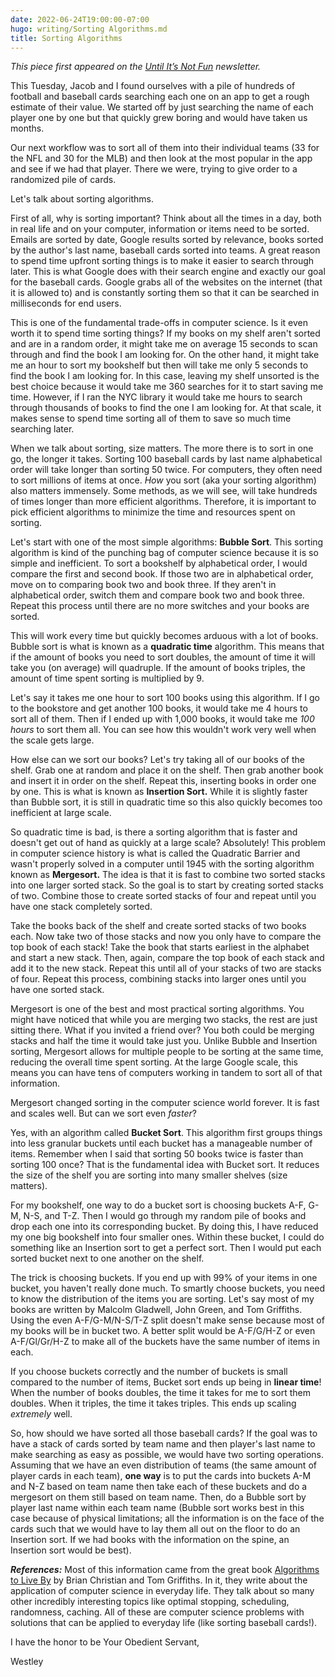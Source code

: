 ```yaml
---
date: 2022-06-24T19:00:00-07:00
hugo: writing/Sorting Algorithms.md
title: Sorting Algorithms
---
```


*This piece first appeared on the [Until It’s Not Fun](https://untilitsnotfun.com/posts/2022-06-24/) newsletter.*

This Tuesday, Jacob and I found ourselves with a pile of hundreds of football and baseball cards searching each one on an app to get a rough estimate of their value. We started off by just searching the name of each player one by one but that quickly grew boring and would have taken us months.

Our next workflow was to sort all of them into their individual teams (33 for the NFL and 30 for the MLB) and then look at the most popular in the app and see if we had that player. There we were, trying to give order to a randomized pile of cards.

Let's talk about sorting algorithms.

First of all, why is sorting important? Think about all the times in a day, both in real life and on your computer, information or items need to be sorted. Emails are sorted by date, Google results sorted by relevance, books sorted by the author's last name, baseball cards sorted into teams. A great reason to spend time upfront sorting things is to make it easier to search through later. This is what Google does with their search engine and exactly our goal for the baseball cards. Google grabs all of the websites on the internet (that it is allowed to) and is constantly sorting them so that it can be searched in milliseconds for end users.

This is one of the fundamental trade-offs in computer science. Is it even worth it to spend time sorting things? If my books on my shelf aren't sorted and are in a random order, it might take me on average 15 seconds to scan through and find the book I am looking for. On the other hand, it might take me an hour to sort my bookshelf but then will take me only 5 seconds to find the book I am looking for. In this case, leaving my shelf unsorted is the best choice because it would take me 360 searches for it to start saving me time. However, if I ran the NYC library it would take me hours to search through thousands of books to find the one I am looking for. At that scale, it makes sense to spend time sorting all of them to save so much time searching later.

When we talk about sorting, size matters. The more there is to sort in one go, the longer it takes. Sorting 100 baseball cards by last name alphabetical order will take longer than sorting 50 twice. For computers, they often need to sort millions of items at once. *How* you sort (aka your sorting algorithm) also matters immensely. Some methods, as we will see, will take hundreds of times longer than more efficient algorithms. Therefore, it is important to pick efficient algorithms to minimize the time and resources spent on sorting.

Let's start with one of the most simple algorithms: **Bubble Sort**. This sorting algorithm is kind of the punching bag of computer science because it is so simple and inefficient. To sort a bookshelf by alphabetical order, I would compare the first and second book. If those two are in alphabetical order, move on to comparing book two and book three. If they aren't in alphabetical order, switch them and compare book two and book three. Repeat this process until there are no more switches and your books are sorted.

This will work every time but quickly becomes arduous with a lot of books. Bubble sort is what is known as a **quadratic time** algorithm. This means that if the amount of books you need to sort doubles, the amount of time it will take you (on average) will quadruple. If the amount of books triples, the amount of time spent sorting is multiplied by 9.

Let's say it takes me one hour to sort 100 books using this algorithm. If I go to the bookstore and get another 100 books, it would take me 4 hours to sort all of them. Then if I ended up with 1,000 books, it would take me *100 hours* to sort them all. You can see how this wouldn't work very well when the scale gets large.

How else can we sort our books? Let's try taking all of our books of the shelf. Grab one at random and place it on the shelf. Then grab another book and insert it in order on the shelf. Repeat this, inserting books in order one by one. This is what is known as **Insertion Sort.** While it is slightly faster than Bubble sort, it is still in quadratic time so this also quickly becomes too inefficient at large scale.

So quadratic time is bad, is there a sorting algorithm that is faster and doesn't get out of hand as quickly at a large scale? Absolutely! This problem in computer science history is what is called the Quadratic Barrier and wasn't properly solved in a computer until 1945 with the sorting algorithm known as **Mergesort.** The idea is that it is fast to combine two sorted stacks into one larger sorted stack. So the goal is to start by creating sorted stacks of two. Combine those to create sorted stacks of four and repeat until you have one stack completely sorted.

Take the books back of the shelf and create sorted stacks of two books each. Now take two of those stacks and now you only have to compare the top book of each stack! Take the book that starts earliest in the alphabet and start a new stack. Then, again, compare the top book of each stack and add it to the new stack. Repeat this until all of your stacks of two are stacks of four. Repeat this process, combining stacks into larger ones until you have one sorted stack.

Mergesort is one of the best and most practical sorting algorithms. You might have noticed that while you are merging two stacks, the rest are just sitting there. What if you invited a friend over? You both could be merging stacks and half the time it would take just you. Unlike Bubble and Insertion sorting, Mergesort allows for multiple people to be sorting at the same time, reducing the overall time spent sorting. At the large Google scale, this means you can have tens of computers working in tandem to sort all of that information.

Mergesort changed sorting in the computer science world forever. It is fast and scales well. But can we sort even *faster*?

Yes, with an algorithm called **Bucket Sort**. This algorithm first groups things into less granular buckets until each bucket has a manageable number of items. Remember when I said that sorting 50 books twice is faster than sorting 100 once? That is the fundamental idea with Bucket sort. It reduces the size of the shelf you are sorting into many smaller shelves (size matters).

For my bookshelf, one way to do a bucket sort is choosing buckets A-F, G-M, N-S, and T-Z. Then I would go through my random pile of books and drop each one into its corresponding bucket. By doing this, I have reduced my one big bookshelf into four smaller ones. Within these bucket, I could do something like an Insertion sort to get a perfect sort. Then I would put each sorted bucket next to one another on the shelf.

The trick is choosing buckets. If you end up with 99% of your items in one bucket, you haven't really done much. To smartly choose buckets, you need to know the distribution of the items you are sorting. Let's say most of my books are written by Malcolm Gladwell, John Green, and Tom Griffiths. Using the even A-F/G-M/N-S/T-Z split doesn't make sense because most of my books will be in bucket two. A better split would be A-F/G/H-Z or even A-F/Gl/Gr/H-Z to make all of the buckets have the same number of items in each.

If you choose buckets correctly and the number of buckets is small compared to the number of items, Bucket sort ends up being in **linear time**! When the number of books doubles, the time it takes for me to sort them doubles. When it triples, the time it takes triples. This ends up scaling *extremely* well.

So, how should we have sorted all those baseball cards? If the goal was to have a stack of cards sorted by team name and then player's last name to make searching as easy as possible, we would have two sorting operations. Assuming that we have an even distribution of teams (the same amount of player cards in each team), **one way** is to put the cards into buckets A-M and N-Z based on team name then take each of these buckets and do a mergesort on them still based on team name. Then, do a Bubble sort by player last name within each team name (Bubble sort works best in this case because of physical limitations; all the information is on the face of the cards such that we would have to lay them all out on the floor to do an Insertion sort. If we had books with the information on the spine, an Insertion sort would be best).

***References:*** Most of this information came from the great book [Algorithms to Live By](https://algorithmstoliveby.com/) by Brian Christian and Tom Griffiths. In it, they write about the application of computer science in everyday life. They talk about so many other incredibly interesting topics like optimal stopping, scheduling, randomness, caching. All of these are computer science problems with solutions that can be applied to everyday life (like sorting baseball cards!).

I have the honor to be Your Obedient Servant,

Westley
